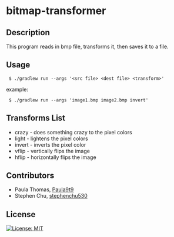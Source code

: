 # bitmap-transformer

## Description
This program reads in bmp file, transforms it, then saves it to a file.

## Usage
```
 $ ./gradlew run --args '<src file> <dest file> <transform>'
```
example:
```
 $ ./gradlew run --args 'image1.bmp image2.bmp invert'
```

## Transforms List
* crazy - does something crazy to the pixel colors
* light - lightens the pixel colors
* invert - inverts the pixel color
* vflip - vertically flips the image
* hflip - horizontally flips the image


## Contributors
* Paula Thomas, [Paula9t9](https://github.com/Paula9t9)
* Stephen Chu, [stephenchu530](https://github.com/stephenchu530)

## License
[![License: MIT](https://img.shields.io/badge/License-MIT-yellow.svg)](https://github.com/stephenchu530/bitmap-transformer/blob/master/LICENSE)
